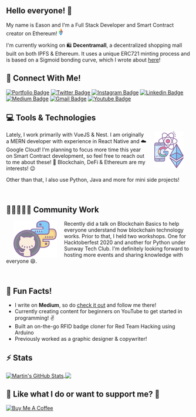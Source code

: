 ## Hello everyone! 👋

<span>
    <span>My name is Eason and I'm a Full Stack Developer and Smart Contract creator on Ethereum!</span>
    <img src="src/ethereum.svg" height="20px"/>
</span>

I'm currently working on 🛍️ **Decentramall**, a decentralized shopping mall built on both IPFS & Ethereum. It uses a unique ERC721 minting process and is based on a Sigmoid bonding curve, which I wrote about [here](https://medium.com/@easonchaijw/an-actual-sigmoid-function-in-solidity-6b78d002d8be)!

## 📱 Connect With Me!

[![Portfolio Badge](https://img.shields.io/badge/-Website-1F2937?style=flat-square&labelColor=1F2937&logo=googlechrome&logoColor=white&link=https://easonchai.me/)](https://easonchai.me/) [![Twitter Badge](https://img.shields.io/badge/-@easonchaiii-1ca0f1?style=flat-square&labelColor=1ca0f1&logo=twitter&logoColor=white&link=http://bit.ly/twitter-easonchaiii)](http://bit.ly/twitter-easonchaiii) [![Instagram Badge](https://img.shields.io/badge/-@eason_chai-4D58CE?style=flat-square&labelColor=4D58CE&logo=instagram&logoColor=white&link=http://bit.ly/insta-easonchai)](http://bit.ly/insta-easonchai) [![Linkedin Badge](https://img.shields.io/badge/-easonchai-blue?style=flat-square&logo=Linkedin&logoColor=white&link=https://bit.ly/li-easonchai)](https://bit.ly/li-easonchai) [![Medium Badge](https://img.shields.io/badge/-@easonchaijw-03a57a?style=flat-square&labelColor=000000&logo=Medium&link=http://bit.ly/medium-easonchaijw)](http://bit.ly/medium-easonchaijw)
[![Gmail Badge](https://img.shields.io/badge/-echai2905@gmail.com-c14438?style=flat-square&logo=Gmail&logoColor=white&link=mailto:echai2905@gmail.com)](mailto:echai2905@gmail.com) [![Youtube Badge](https://img.shields.io/badge/-Coding_Construct-ff0000?style=flat-square&logo=Youtube&logoColor=white&link=http://bit.ly/yt-coding-construct)](http://bit.ly/yt-coding-construct)

## 💻 Tools & Technologies

<img src="src/hl1.svg" align="right" height="100px" style="margin:0px 20px">
<p>
Lately, I work primarily with VueJS & Nest. I am originally a MERN developer with experience in React Native and ☁️ Google Cloud! I'm planning to focus more time this year on Smart Contract development, so feel free to reach out to me about these! 💬 Blockchain, DeFi & Ethereum are my interests! 😉

Other than that, I also use Python, Java and more for mini side projects!

</p>

<br />

## 🧑🏿‍🤝‍🧑🏽 Community Work

<img src="src/hl2.svg" align="left" height="100px" style="margin:0px 20px">
<p>
Recently did a talk on Blockchain Basics to help everyone understand how blockchain technology works. Prior to that, I held two workshops. One for Hacktoberfest 2020 and another for Python under Sunway Tech Club. I'm definitely looking forward to hosting more events and sharing knowledge with everyone 😄.
</p>

<br />

## 🍻 Fun Facts!

- I write on **Medium**, so do [check it out](http://bit.ly/medium-easonchaijw) and follow me there!
- Currently creating content for beginners on YouTube to get started in programming! ✌️
- Built an on-the-go RFID badge cloner for Red Team Hacking using Arduino
- Previously worked as a graphic designer & copywriter!

<!-- ## 🤭 Self Plugs

<a id="orange_code" href="https://celsiusnetwork.app.link/133551b2f6" target="_blank"><img alt="dark logo" align="right" src="https://23m75o3e07wtfdo7h17w4u61-wpengine.netdna-ssl.com/wp-content/themes/celsius-theme/images/buttons/orange.svg" width="200px" height="auto"></a>

I'm also an ambassador for [Celsius Network](https://celsius.network/)! It's a cryptocurrency savings platform and it's **free** to use! They pay 80% of their profits to us, the users, hence the high APY! Feel free to use my link, or enter the code 133551b2f6 to get $20 when you deposit $200 on your first transfer!

<br /> -->

## ⚡ Stats

<a href="https://github.com/easonchai/easonchai">
  <img align="center" src="https://github-readme-stats.vercel.app/api?username=easonchai&count_private=true" alt="Martin's GitHub Stats" />
</a>
<a href="https://github.com/easonchai/easonchai">
  <img align="center" src="https://github-readme-stats.vercel.app/api/top-langs/?username=easonchai&hide=html" />
</a>

<br />

## 🎉 Like what I do or want to support me? 🎉

<a href="http://bit.ly/bmac-eason" target="_blank"><img src="https://cdn.buymeacoffee.com/buttons/v2/default-red.png" alt="Buy Me A Coffee" height="45px" width="162px" ></a>

<!--
Assets from icons8: https://icons8.com/icon/pack/logos/dusk
 -->
